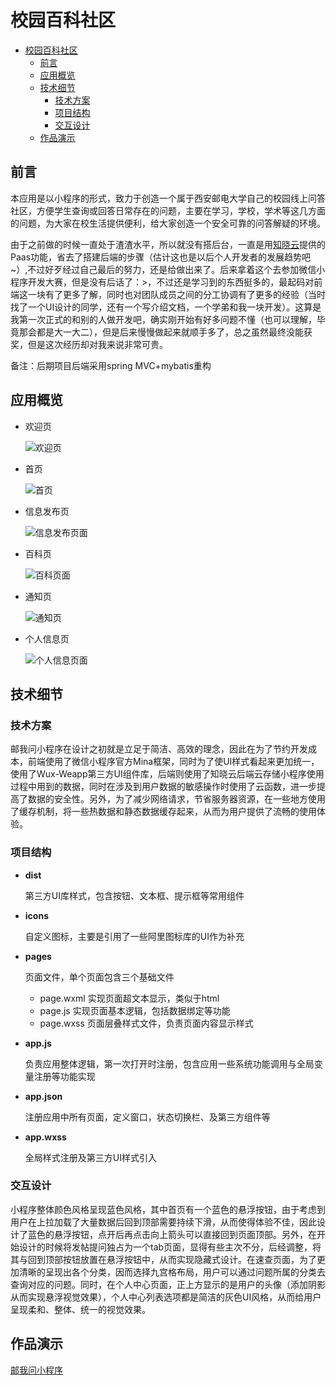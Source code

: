 # 校园百科社区
 * [校园百科社区](#校园百科社区)
      * [前言](#前言)
      * [应用概览](#应用概览)
      * [技术细节](#技术细节)
         * [技术方案](#技术方案)
         * [项目结构](#项目结构)
         * [交互设计](#交互设计)
      * [作品演示](#作品演示)

## 前言

本应用是以小程序的形式，致力于创造一个属于西安邮电大学自己的校园线上问答社区，方便学生查询或回答日常存在的问题，主要在学习，学校，学术等这几方面的问题，为大家在校生活提供便利，给大家创造一个安全可靠的问答解疑的环境。

由于之前做的时候一直处于渣渣水平，所以就没有搭后台，一直是用[知晓云](https://cloud.minapp.com/)提供的Paas功能，省去了搭建后端的步骤（估计这也是以后个人开发者的发展趋势吧~）,不过好歹经过自己最后的努力，还是给做出来了。后来拿着这个去参加微信小程序开发大赛，但是没有后话了：>，不过还是学习到的东西挺多的，最起码对前端这一块有了更多了解，同时也对团队成员之间的分工协调有了更多的经验（当时找了一个UI设计的同学，还有一个写介绍文档，一个学弟和我一块开发）。这算是我第一次正式的和别的人做开发吧，确实刚开始有好多问题不懂（也可以理解，毕竟那会都是大一大二），但是后来慢慢做起来就顺手多了，总之虽然最终没能获奖，但是这次经历却对我来说非常可贵。

备注：后期项目后端采用spring MVC+mybatis重构
## 应用概览

- 欢迎页

  ![欢迎页](https://i.loli.net/2020/01/12/zvQwrlCUPE2kcGA.png)
- 首页

  ![首页](https://i.loli.net/2020/01/12/GqsDvZVCmBcrNJH.png)
- 信息发布页

  ![信息发布页面](https://i.loli.net/2020/01/12/CV3lPw1mETcLFxu.png)
- 百科页

  ![百科页面](https://i.loli.net/2020/01/12/K1YyZXpFqhTRG82.png)
- 通知页

  ![通知页](https://i.loli.net/2020/01/12/YWTGVOaN9dbFLng.png)
- 个人信息页

  ![个人信息页面](https://i.loli.net/2020/01/12/eRASb4JZWI9rkfD.png)

## 技术细节

### 技术方案

邮我问小程序在设计之初就是立足于简洁、高效的理念，因此在为了节约开发成本，前端使用了微信小程序官方Mina框架，同时为了使UI样式看起来更加统一，使用了Wux-Weapp第三方UI组件库，后端则使用了知晓云后端云存储小程序使用过程中用到的数据，同时在涉及到用户数据的敏感操作时使用了云函数，进一步提高了数据的安全性。另外，为了减少网络请求，节省服务器资源，在一些地方使用了缓存机制，将一些热数据和静态数据缓存起来，从而为用户提供了流畅的使用体验。

### 项目结构

- **dist**

  第三方UI库样式，包含按钮、文本框、提示框等常用组件

- **icons**

  自定义图标，主要是引用了一些阿里图标库的UI作为补充

- **pages**

  页面文件，单个页面包含三个基础文件

  - page.wxml    实现页面超文本显示，类似于html
  - page.js     实现页面基本逻辑，包括数据绑定等功能
  - page.wxss     页面层叠样式文件，负责页面内容显示样式

- **app.js**

  负责应用整体逻辑，第一次打开时注册，包含应用一些系统功能调用与全局变量注册等功能实现

- **app.json**

  注册应用中所有页面，定义窗口，状态切换栏、及第三方组件等

- **app.wxss**

  全局样式注册及第三方UI样式引入

### 交互设计

小程序整体颜色风格呈现蓝色风格，其中首页有一个蓝色的悬浮按钮，由于考虑到用户在上拉加载了大量数据后回到顶部需要持续下滑，从而使得体验不佳，因此设计了蓝色的悬浮按钮，点开后再点击向上箭头可以直接回到页面顶部。另外，在开始设计的时候将发帖提问独占为一个tab页面，显得有些主次不分，后经调整，将其与回到顶部按钮放置在悬浮按钮中，从而实现隐藏式设计。在速查页面，为了更加清晰的呈现出各个分类，因而选择九宫格布局，用户可以通过问题所属的分类去查询对应的问题。同时，在个人中心页面，正上方显示的是用户的头像（添加阴影从而实现悬浮视觉效果），个人中心列表选项都是简洁的灰色UI风格，从而给用户呈现柔和、整体、统一的视觉效果。

## 作品演示

[邮我问小程序](https://1drv.ms/v/s!ApkMtnzNxlVoesixssQv6oz57bc?e=naYPZT)
